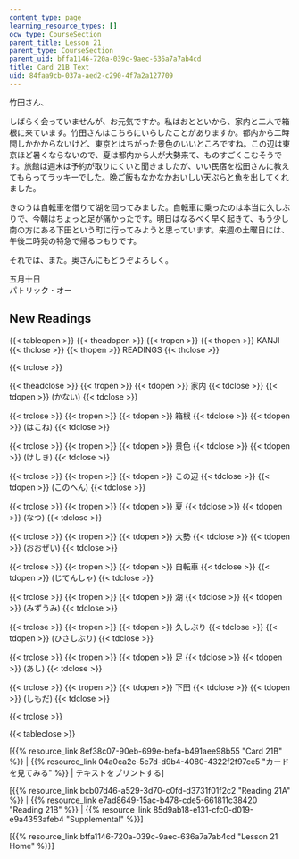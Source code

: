 ```yaml
---
content_type: page
learning_resource_types: []
ocw_type: CourseSection
parent_title: Lesson 21
parent_type: CourseSection
parent_uid: bffa1146-720a-039c-9aec-636a7a7ab4cd
title: Card 21B Text
uid: 84faa9cb-037a-aed2-c290-4f7a2a127709
---
```


竹田さん、

しばらく会っていませんが、お元気ですか。私はおとといから、家内と二人で箱根に来ています。竹田さんはこちらにいらしたことがありますか。都内から二時間しかかからないけど、東京とはちがった景色のいいところですね。この辺は東京ほど暑くならないので、夏は都内から人が大勢来て、ものすごくこむそうです。旅館は週末は予約が取りにくいと聞きましたが、いい民宿を松田さんに教えてもらってラッキーでした。晩ご飯もなかなかおいしい天ぷらと魚を出してくれました。

きのうは自転車を借りて湖を回ってみました。自転車に乗ったのは本当に久しぶりで、今朝はちょっと足が痛かったです。明日はなるべく早く起きて、もう少し南の方にある下田という町に行ってみようと思っています。来週の土曜日には、午後二時発の特急で帰るつもりです。

それでは、また。奥さんにもどうぞよろしく。

五月十日  
パトリック・オー

New Readings
------------

{{< tableopen >}}
{{< theadopen >}}
{{< tropen >}}
{{< thopen >}}
KANJI
{{< thclose >}}
{{< thopen >}}
READINGS
{{< thclose >}}

{{< trclose >}}

{{< theadclose >}}
{{< tropen >}}
{{< tdopen >}}
家内
{{< tdclose >}}
{{< tdopen >}}
(かない)
{{< tdclose >}}

{{< trclose >}}
{{< tropen >}}
{{< tdopen >}}
箱根
{{< tdclose >}}
{{< tdopen >}}
(はこね)
{{< tdclose >}}

{{< trclose >}}
{{< tropen >}}
{{< tdopen >}}
景色
{{< tdclose >}}
{{< tdopen >}}
(けしき)
{{< tdclose >}}

{{< trclose >}}
{{< tropen >}}
{{< tdopen >}}
この辺
{{< tdclose >}}
{{< tdopen >}}
(このへん)
{{< tdclose >}}

{{< trclose >}}
{{< tropen >}}
{{< tdopen >}}
夏
{{< tdclose >}}
{{< tdopen >}}
(なつ)
{{< tdclose >}}

{{< trclose >}}
{{< tropen >}}
{{< tdopen >}}
大勢
{{< tdclose >}}
{{< tdopen >}}
(おおぜい)
{{< tdclose >}}

{{< trclose >}}
{{< tropen >}}
{{< tdopen >}}
自転車
{{< tdclose >}}
{{< tdopen >}}
(じてんしゃ)
{{< tdclose >}}

{{< trclose >}}
{{< tropen >}}
{{< tdopen >}}
湖
{{< tdclose >}}
{{< tdopen >}}
(みずうみ)
{{< tdclose >}}

{{< trclose >}}
{{< tropen >}}
{{< tdopen >}}
久しぶり
{{< tdclose >}}
{{< tdopen >}}
(ひさしぶり)
{{< tdclose >}}

{{< trclose >}}
{{< tropen >}}
{{< tdopen >}}
足
{{< tdclose >}}
{{< tdopen >}}
(あし)
{{< tdclose >}}

{{< trclose >}}
{{< tropen >}}
{{< tdopen >}}
下田
{{< tdclose >}}
{{< tdopen >}}
(しもだ)
{{< tdclose >}}

{{< trclose >}}

{{< tableclose >}}

\[{{% resource_link 8ef38c07-90eb-699e-befa-b491aee98b55 "Card 21B" %}} | {{% resource_link 04a0ca2e-5e7d-d9b4-4080-4322f2f97ce5 "カードを見てみる" %}} | テキストをプリントする\]

\[{{% resource_link bcb07d46-a529-3d70-c0fd-d3731f01f2c2 "Reading 21A" %}} | {{% resource_link e7ad8649-15ac-b478-cde5-661811c38420 "Reading 21B" %}} | {{% resource_link 85d9ab18-e131-cfc0-d019-e9a4353afeb4 "Supplemental" %}}\]

\[{{% resource_link bffa1146-720a-039c-9aec-636a7a7ab4cd "Lesson 21 Home" %}}\]